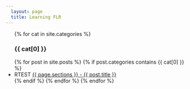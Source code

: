 ```yaml
---
  layout: page
  title: Learning FLR
---
```


<ul>
	{% for cat in site.categories %}
    <h3>{{ cat[0] }}</h3>
  {% for post in site.posts %}
    {% if post.categories contains {{ cat[0] }} %}
    	<li>
			RTEST
	      <a href="{{ post.url }}">{{ page.sections }} - {{ post.title }}</a>
    	</li>
    {% endif %}
  {% endfor %}
	{% endfor %}
</ul>



